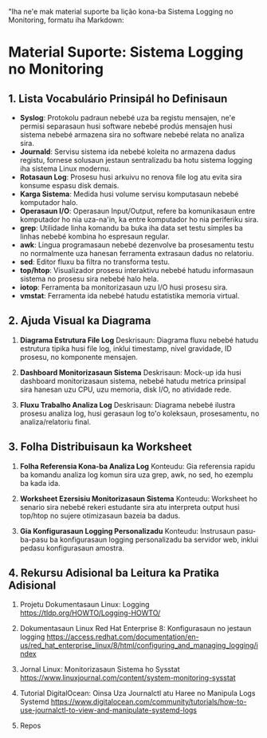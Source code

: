 "Iha ne'e mak material suporte ba lição kona-ba Sistema Logging no Monitoring, formatu iha Markdown:

# Material Suporte: Sistema Logging no Monitoring

## 1. Lista Vocabulário Prinsipál ho Definisaun

- **Syslog**: Protokolu padraun nebebé uza ba registu mensajen, ne'e permisi separasaun husi software nebebé prodús mensajen husi sistema nebebé armazena sira no software nebebé relata no analiza sira.
- **Journald**: Servisu sistema ida nebebé koleita no armazena dadus registu, fornese solusaun jestaun sentralizadu ba hotu sistema logging iha sistema Linux modernu.
- **Rotasaun Log**: Prosesu husi arkuivu no renova file log atu evita sira konsume espasu disk demais.
- **Karga Sistema**: Medida husi volume servisu komputasaun nebebé komputador halo.
- **Operasaun I/O**: Operasaun Input/Output, refere ba komunikasaun entre komputador ho nia uza-na'in, ka entre komputador ho nia periferiku sira.
- **grep**: Utilidade linha komandu ba buka iha data set testu simples ba linhas nebebé kombina ho espresaun regular.
- **awk**: Lingua programasaun nebebé dezenvolve ba prosesamentu testu no normalmente uza hanesan ferramenta extrasaun dadus no relatoriu.
- **sed**: Editor fluxu ba filtra no transforma testu.
- **top/htop**: Visualizador prosesu interaktivu nebebé hatudu informasaun sistema no prosesu sira nebebé halo hela.
- **iotop**: Ferramenta ba monitorizasaun uzu I/O husi prosesu sira.
- **vmstat**: Ferramenta ida nebebé hatudu estatistika memoria virtual.

## 2. Ajuda Visual ka Diagrama

1. **Diagrama Estrutura File Log**
   Deskrisaun: Diagrama fluxu nebebé hatudu estrutura tipika husi file log, inklui timestamp, nivel gravidade, ID prosesu, no komponente mensajen.

2. **Dashboard Monitorizasaun Sistema**
   Deskrisaun: Mock-up ida husi dashboard monitorizasaun sistema, nebebé hatudu metrica prinsipal sira hanesan uzu CPU, uzu memoria, disk I/O, no atividade rede.

3. **Fluxu Trabalho Analiza Log**
   Deskrisaun: Diagrama nebebé ilustra prosesu analiza log, husi gerasaun log to'o koleksaun, prosesamentu, no analiza/relatoriu final.

## 3. Folha Distribuisaun ka Worksheet

1. **Folha Referensia Kona-ba Analiza Log**
   Konteudu: Gia referensia rapidu ba komandu analiza log komun sira uza grep, awk, no sed, ho ezemplu ba kada ida.

2. **Worksheet Ezersisiu Monitorizasaun Sistema**
   Konteudu: Worksheet ho senario sira nebebé rekeri estudante sira atu interpreta output husi top/htop no sujere otimizasaun bazeia ba dadus.

3. **Gia Konfigurasaun Logging Personalizadu**
   Konteudu: Instrusaun pasu-ba-pasu ba konfigurasaun logging personalizadu ba servidor web, inklui pedasu konfigurasaun amostra.

## 4. Rekursu Adisional ba Leitura ka Pratika Adisional

1. Projetu Dokumentasaun Linux: Logging
   https://tldp.org/HOWTO/Logging-HOWTO/

2. Dokumentasaun Linux Red Hat Enterprise 8: Konfigurasaun no jestaun logging
   https://access.redhat.com/documentation/en-us/red_hat_enterprise_linux/8/html/configuring_and_managing_logging/index

3. Jornal Linux: Monitorizasaun Sistema ho Sysstat
   https://www.linuxjournal.com/content/system-monitoring-sysstat

4. Tutorial DigitalOcean: Oinsa Uza Journalctl atu Haree no Manipula Logs Systemd
   https://www.digitalocean.com/community/tutorials/how-to-use-journalctl-to-view-and-manipulate-systemd-logs

5. Repos